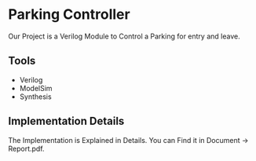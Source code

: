 
# Parking Controller

Our Project is a Verilog Module to Control a Parking for entry and leave.


## Tools
- Verilog
- ModelSim
- Synthesis


## Implementation Details

The Implementation is Explained in Details. You can Find it in Document -> Report.pdf.
